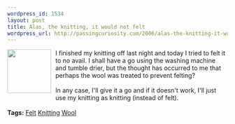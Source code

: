 ```yaml
--- 
wordpress_id: 1534
layout: post
title: Alas, the knitting, it would not felt
wordpress_url: http://passingcuriosity.com/2006/alas-the-knitting-it-would-not-felt/
---
```

<a href="http://photos1.blogger.com/blogger/5615/352/1600/knitting.jpg"><img style="margin: 0pt 10px 10px 0pt; float: left; cursor: pointer; width: 100px;" src="http://photos1.blogger.com/blogger/5615/352/200/knitting.jpg" border="0" alt="" /></a> I finished my knitting off last night and today I tried to felt it to no avail. I shall have a go using the washing machine and tumble drier, but the thought has occurred to me that perhaps the wool was treated to prevent felting?<br /><br />In any case, I'll give it a go and if it doesn't work, I'll just use my knitting as knitting (instead of felt).<br /><br /><span class="tags"><strong>Tags:</strong><!--<br />--> <a rel="tag" href="http://del.icio.us/thsutton/felt">Felt</a><!--<br />--> <a rel="tag" href="http://del.icio.us/thsutton/knitting">Knitting</a><!--<br />--> <a rel="tag" href="http://del.icio.us/thsutton/wool">Wool</a><!--<br />--></span>
